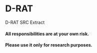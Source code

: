 # D-RAT
D-RAT SRC Extract

#### All responsibilities are at your own risk.
#### Please use it only for research purposes.
